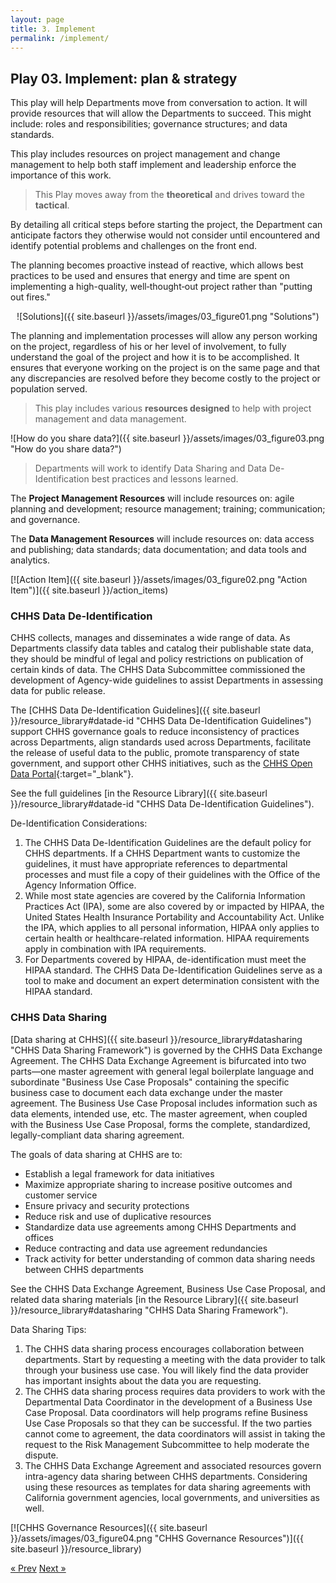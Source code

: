 ```yaml
---
layout: page
title: 3. Implement
permalink: /implement/
---
```

## Play 03. Implement: plan & strategy

This play will help Departments move from conversation to action. It will provide resources that will allow the Departments to succeed. This might include: roles and responsibilities; governance structures; and data standards.

This play includes resources on project management and change management to help both staff implement and leadership enforce the importance of this work.

>This Play moves away from the **theoretical** and drives toward the **tactical**.

By detailing all critical steps before starting the project, the Department can anticipate factors  they otherwise would not consider until encountered and identify potential problems and challenges on the front end. 

The planning becomes proactive instead of reactive, which allows best practices to be used and ensures that energy and time are spent on implementing a high-quality, well‐thought‐out project rather than "putting out fires."

<p align="center">![Solutions]({{ site.baseurl }}/assets/images/03_figure01.png "Solutions")</p>

The planning and implementation processes will allow any person working on the project, regardless of his or her level of involvement, to fully understand the goal of the project and how it is to be accomplished. It ensures that everyone working on the project is on the same page and that any discrepancies are resolved before they become costly to the project or population served.

>This play includes various **resources designed** to help with project management and data management. 

![How do you share data?]({{ site.baseurl }}/assets/images/03_figure03.png "How do you share data?")

>Departments will work to identify Data Sharing and Data De-Identification best practices and lessons learned. 

The **Project Management Resources** will include resources on: agile planning and development; resource management; training; communication; and governance.  

The **Data Management Resources** will include resources on: data access and publishing; data standards; data documentation; and data tools and analytics.

[![Action Item]({{ site.baseurl }}/assets/images/03_figure02.png "Action Item")]({{ site.baseurl }}/action_items)


### CHHS Data De-Identification
 
CHHS collects, manages and disseminates a wide range of data.  As Departments classify data tables and catalog their publishable state data, they should be mindful of legal and policy restrictions on publication of certain kinds of data. The CHHS Data Subcommittee commissioned the development of Agency-wide guidelines to assist Departments in assessing data for public release. 

The [CHHS Data De-Identification Guidelines]({{ site.baseurl }}/resource_library#datade-id "CHHS Data De-Identification Guidelines") support CHHS governance goals to reduce inconsistency of practices across Departments, align standards used across Departments, facilitate the release of useful data to the public, promote transparency of state government, and support other CHHS initiatives, such as the [CHHS Open Data Portal](https://data.chhs.ca.gov/ "CHHS Open Data Portal"){:target="_blank"}. 

See the full guidelines [in the Resource Library]({{ site.baseurl }}/resource_library#datade-id "CHHS Data De-Identification Guidelines").

De-Identification Considerations:
1.	The CHHS Data De-Identification Guidelines are the default policy for CHHS departments.  If a CHHS Department wants to customize the guidelines, it must have appropriate references to departmental processes and must file a copy of their guidelines with the Office of the Agency Information Office.
2.	While most state agencies are covered by the California Information Practices Act (IPA), some are also covered by or impacted by HIPAA, the United States Health Insurance Portability and Accountability Act.  Unlike the IPA, which applies to all personal information, HIPAA only applies to certain health or healthcare-related information.  HIPAA requirements apply in combination with IPA requirements.
3.	For Departments covered by HIPAA, de-identification must meet the HIPAA standard.  The CHHS Data De-Identification Guidelines serve as a tool to make and document an expert determination consistent with the HIPAA standard.

### CHHS Data Sharing
 
[Data sharing at CHHS]({{ site.baseurl }}/resource_library#datasharing "CHHS Data Sharing Framework") is governed by the CHHS Data Exchange Agreement. The CHHS Data Exchange Agreement is bifurcated into two parts—one master agreement with general legal boilerplate language and subordinate "Business Use Case Proposals" containing the specific business case to document each data exchange under the master agreement. The Business Use Case Proposal includes information such as data elements, intended use, etc. The master agreement, when coupled with the Business Use Case Proposal, forms the complete, standardized, legally-compliant data sharing agreement.

The goals of data sharing at CHHS are to:
 
* Establish a legal framework for data initiatives
* Maximize appropriate sharing to increase positive outcomes and customer service
* Ensure privacy and security protections
* Reduce risk and use of duplicative resources
* Standardize data use agreements among CHHS Departments and offices
* Reduce contracting and data use agreement redundancies
* Track activity for better understanding of common data sharing needs between CHHS departments

See the CHHS Data Exchange Agreement, Business Use Case Proposal, and related data sharing materials [in the Resource Library]({{ site.baseurl }}/resource_library#datasharing "CHHS Data Sharing Framework").

Data Sharing Tips:
1.	The CHHS data sharing process encourages collaboration between departments. Start by requesting a meeting with the data provider to talk through your business use case. You will likely find the data provider has important insights about the data you are requesting.
2.	The CHHS data sharing process requires data providers to work with the Departmental Data Coordinator in the development of a Business Use Case Proposal. Data coordinators will help programs refine Business Use Case Proposals so that they can be successful. If the two parties cannot come to agreement, the data coordinators will assist in taking the request to the Risk Management Subcommittee to help moderate the dispute.
3.	The CHHS Data Exchange Agreement and associated resources govern intra-agency data sharing between CHHS departments. Considering using these resources as templates for data sharing agreements with California government agencies, local governments, and universities as well.

[![CHHS Governance Resources]({{ site.baseurl }}/assets/images/03_figure04.png "CHHS Governance Resources")]({{ site.baseurl }}/resource_library)

<!-- Pagination -->
<div class="pagination">
  <a class="pagination-item older" href="{{ site.baseurl }}/assess">&laquo; Prev</a>
  <a class="pagination-item newer" href="{{ site.baseurl }}/evaluate">Next &raquo;</a>
</div>
